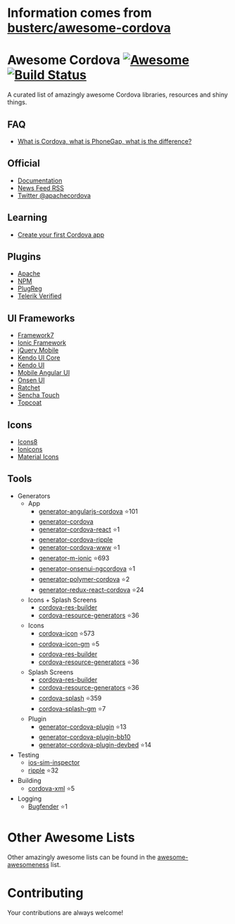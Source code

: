 # Information comes from [busterc/awesome-cordova](https://github.com/busterc/awesome-cordova)
# Awesome Cordova [![Awesome](https://cdn.rawgit.com/sindresorhus/awesome/d7305f38d29fed78fa85652e3a63e154dd8e8829/media/badge.svg)](https://github.com/sindresorhus/awesome) [![Build Status](https://travis-ci.org/busterc/awesome-cordova.svg?branch=master)](https://travis-ci.org/busterc/awesome-cordova)

A curated list of amazingly awesome Cordova libraries, resources and shiny things.

## FAQ
- [What is Cordova, what is PhoneGap, what is the difference?](http://blog.ionic.io/what-is-cordova-phonegap/)

## Official
- [Documentation](https://cordova.apache.org/docs/en/latest/)
- [News Feed RSS](https://cordova.apache.org/feed.xml)
- [Twitter @apachecordova](https://twitter.com/apachecordova)

## Learning
- [Create your first Cordova app](https://cordova.apache.org/docs/en/latest/guide/cli/index.html)

## Plugins
- [Apache](http://cordova.apache.org/plugins/)
- [NPM](https://www.npmjs.com/search?q=cordova-plugin)
- [PlugReg](http://www.plugreg.com/)
- [Telerik Verified](http://plugins.telerik.com/cordova)

## UI Frameworks
- [Framework7](http://framework7.io)
- [Ionic Framework](http://ionicframework.com/)
- [jQuery Mobile](http://jquerymobile.com/)
- [Kendo UI Core](http://www.telerik.com/kendo-ui/open-source-core)
- [Kendo UI](http://www.telerik.com/kendo-ui)
- [Mobile Angular UI](http://mobileangularui.com/)
- [Onsen UI](https://onsen.io/)
- [Ratchet](http://goratchet.com/)
- [Sencha Touch](https://www.sencha.com/products/touch/)
- [Topcoat](http://topcoat.io/)

## Icons
- [Icons8](https://icons8.com/)
- [Ionicons](http://ionicons.com/)
- [Material Icons](https://material.io/icons/)

## Tools
  - Generators
    - App
      - [generator-angularjs-cordova](https://github.com/keshavos/generator-angularjs-cordova) :star:101
      - [generator-cordova](https://github.com/dangeross/generator-cordova)
      - [generator-cordova-react](https://github.com/jackong/generator-cordova-react) :star:1
      - [generator-cordova-ripple](https://github.com/keunlee/generator-cordova-ripple)
      - [generator-cordova-www](https://github.com/busterc/generator-cordova-www) :star:1
      - [generator-m-ionic](https://github.com/mwaylabs/generator-m-ionic) :star:693
      - [generator-onsenui-ngcordova](https://github.com/healthonnet/generator-onsenui-ngcordova) :star:1
      - [generator-polymer-cordova](https://github.com/emoriarty/generator-polymer-cordova) :star:2
      - [generator-redux-react-cordova](https://github.com/zmeecer/generator-redux-react-cordova) :star:24
    - Icons + Splash Screens
      - [cordova-res-builder](https://github.com/mettbox/cordova-res-builder)
      - [cordova-resource-generators](https://github.com/busterc/cordova-resource-generators) :star:36
    - Icons
      - [cordova-icon](https://github.com/AlexDisler/cordova-icon) :star:573
      - [cordova-icon-gm](https://github.com/disusered/cordova-icon-gm) :star:5
      - [cordova-res-builder](https://github.com/mettbox/cordova-res-builder)
      - [cordova-resource-generators](https://github.com/busterc/cordova-resource-generators) :star:36
    - Splash Screens
      - [cordova-res-builder](https://github.com/mettbox/cordova-res-builder)
      - [cordova-resource-generators](https://github.com/busterc/cordova-resource-generators) :star:36
      - [cordova-splash](https://github.com/AlexDisler/cordova-splash) :star:359
      - [cordova-splash-gm](https://github.com/disusered/cordova-splash-gm) :star:7
    - Plugin
      - [generator-cordova-plugin](https://github.com/lholmquist/generator-cordova-plugin) :star:13
      - [generator-cordova-plugin-bb10](https://github.com/blackberry/generator-cordova-plugin-bb10)
      - [generator-cordova-plugin-devbed](https://github.com/sony/generator-cordova-plugin-devbed) :star:14
  - Testing
    - [ios-sim-inspector](https://github.com/busterc/profiles/blob/master/osx/sources/ios-sim-inspector)
    - [ripple](https://github.com/ripple-emulator/ripple) :star:32
  - Building
    - [cordova-xml](https://github.com/mifi/cordova-xml) :star:5
  - Logging
    - [Bugfender](https://github.com/bugfender/cordova-plugin-bugfender) :star:1

# Other Awesome Lists
Other amazingly awesome lists can be found in the [awesome-awesomeness](https://github.com/bayandin/awesome-awesomeness) list.

# Contributing
Your contributions are always welcome!

